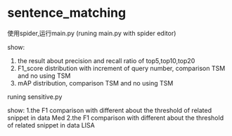 # sentence_matching


使用spider,运行main.py (runing main.py with spider editor)

show:
1. the result about precision and recall ratio of top5,top10,top20 
2. F1_score distribution with increment of query number, comparison TSM and no using TSM
3. mAP distribution, comparison TSM and no using TSM




runing sensitive.py

show: 
1.the F1 comparison with different about the threshold of related snippet in data Med
2.the F1 comparison with different about the threshold of related snippet in data LISA

